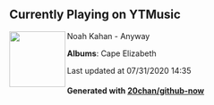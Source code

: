 ## Currently Playing on YTMusic

[<img align="left" width="100" src="https://lh3.googleusercontent.com/qvJL7K0v6TlxxqB6Bg1Pg11nnO6GECM8Xjf82dK8MmorfDTNoDHaVDnPQjIMn8A0R19KQUlSWsSv5eZWxw">](https://music.youtube.com/channel/UCwGXlFP4Ba5do7KoxRJYgVQ)

Noah Kahan - Anyway

**Albums**: Cape Elizabeth

Last updated at 07/31/2020 14:35

#### Generated with [20chan/github-now](https://github.com/20chan/github-now)


<!--
**20chan/20chan** is a ✨ _special_ ✨ repository because its `README.md` (this file) appears on your GitHub profile.

Here are some ideas to get you started:

- 🔭 I’m currently working on ...
- 🌱 I’m currently learning ...
- 👯 I’m looking to collaborate on ...
- 🤔 I’m looking for help with ...
- 💬 Ask me about ...
- 📫 How to reach me: ...
- 😄 Pronouns: ...
- ⚡ Fun fact: ...
-->
